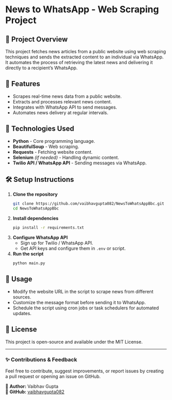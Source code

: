 # News to WhatsApp - Web Scraping Project

## 📌 Project Overview
This project fetches news articles from a public website using web scraping techniques and sends the extracted content to an individual via WhatsApp. It automates the process of retrieving the latest news and delivering it directly to a recipient’s WhatsApp.

## 🚀 Features
- Scrapes real-time news data from a public website.
- Extracts and processes relevant news content.
- Integrates with WhatsApp API to send messages.
- Automates news delivery at regular intervals.

## 🔧 Technologies Used
- **Python** - Core programming language.
- **BeautifulSoup** - Web scraping.
- **Requests** - Fetching website content.
- **Selenium** *(if needed)* - Handling dynamic content.
- **Twilio API / WhatsApp API** - Sending messages via WhatsApp.

## 🛠 Setup Instructions
1. **Clone the repository**
   ```sh
   git clone https://github.com/vaibhavgupta082/NewsToWhatsAppBbc.git
   cd NewsToWhatsAppBbc
   ```
2. **Install dependencies**
   ```sh
   pip install -r requirements.txt
   ```
3. **Configure WhatsApp API**
   - Sign up for Twilio / WhatsApp API.
   - Get API keys and configure them in `.env` or script.
4. **Run the script**
   ```sh
   python main.py
   ```

## 📌 Usage
- Modify the website URL in the script to scrape news from different sources.
- Customize the message format before sending it to WhatsApp.
- Schedule the script using cron jobs or task schedulers for automated updates.

## 📜 License
This project is open-source and available under the MIT License.

---
### ✨ Contributions & Feedback
Feel free to contribute, suggest improvements, or report issues by creating a pull request or opening an issue on GitHub.

📩 **Author:** Vaibhav Gupta  
🔗 **GitHub:** [vaibhavgupta082](https://github.com/vaibhavgupta082)

